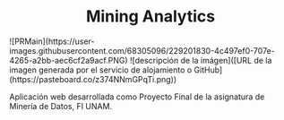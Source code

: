 <h1 align="center"> Mining Analytics </h1>
![PRMain](https://user-images.githubusercontent.com/68305096/229201830-4c497ef0-707e-4265-a2bb-aec6cf2a9acf.PNG)
![descripción de la imágen]([URL de la imagen generada por el servicio de alojamiento o GitHub](https://pasteboard.co/z374NNmGPqTi.png))


Aplicación web desarrollada como Proyecto Final de la asignatura de Minería de Datos, FI UNAM.
